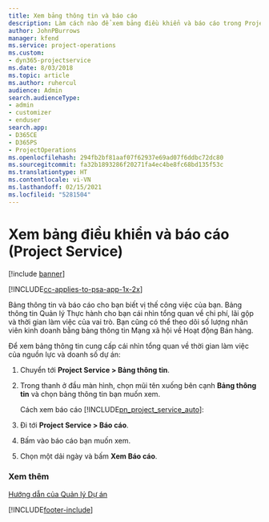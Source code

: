 ```yaml
---
title: Xem bảng thông tin và báo cáo
description: Làm cách nào để xem bảng điều khiển và báo cáo trong Project Service
author: JohnPBurrows
manager: kfend
ms.service: project-operations
ms.custom:
- dyn365-projectservice
ms.date: 8/03/2018
ms.topic: article
ms.author: ruhercul
audience: Admin
search.audienceType:
- admin
- customizer
- enduser
search.app:
- D365CE
- D365PS
- ProjectOperations
ms.openlocfilehash: 294fb2bf81aaf07f62937e69ad07f6ddbc72dc80
ms.sourcegitcommit: fa32b1893286f20271fa4ec4be8fc68bd135f53c
ms.translationtype: HT
ms.contentlocale: vi-VN
ms.lasthandoff: 02/15/2021
ms.locfileid: "5281504"
---
```

# <a name="view-dashboards-and-reports-project-service"></a>Xem bảng điều khiển và báo cáo (Project Service)

[!include [banner](../includes/psa-now-project-operations.md)]

[!INCLUDE[cc-applies-to-psa-app-1x-2x](../includes/cc-applies-to-psa-app-1x-2x.md)]

Bảng thông tin và báo cáo cho bạn biết vị thế công việc của bạn. Bảng thông tin Quản lý Thực hành cho bạn cái nhìn tổng quan về chi phí, lãi gộp và thời gian làm việc của vai trò. Bạn cũng có thể theo dõi số lượng nhân viên kinh doanh bằng bảng thông tin Mạng xã hội về Hoạt động Bán hàng.  
  
 Để xem bảng thông tin cung cấp cái nhìn tổng quan về thời gian làm việc của nguồn lực và doanh số dự án:  
  
1. Chuyển tới **Project Service > Bảng thông tin**.  
  
2. Trong thanh ở đầu màn hình, chọn mũi tên xuống bên cạnh **Bảng thông tin** và chọn bảng thông tin bạn muốn xem.  
  
   Cách xem báo cáo [!INCLUDE[pn_project_service_auto](../includes/pn-project-service-auto.md)]:  
  
3. Đi tới **Project Service > Báo cáo**.  
  
4. Bấm vào báo cáo bạn muốn xem.  
  
5. Chọn một dải ngày và bấm **Xem Báo cáo**.  
  
### <a name="see-also"></a>Xem thêm  
 [Hướng dẫn của Quản lý Dự án](../psa/project-manager-guide.md)


[!INCLUDE[footer-include](../includes/footer-banner.md)]